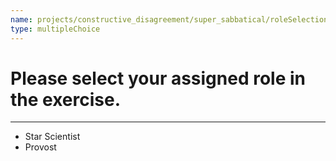 ```yaml
---
name: projects/constructive_disagreement/super_sabbatical/roleSelection.md
type: multipleChoice
---
```


# Please select your assigned role in the exercise.

---

- Star Scientist
- Provost
